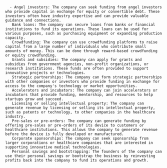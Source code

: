       - Angel investors: The company can seek funding from angel investors who provide capital in exchange for equity or convertible debt. These investors often have industry expertise and can provide valuable guidance and connections.
       Bank loans: The company can secure loans from banks or financial institutions to fund its operations. These loans can be used for various purposes, such as purchasing equipment or expanding production capacity.
       Crowdfunding: The company can use crowdfunding platforms to raise capital from a large number of individuals who contribute small amounts of money. This can be done through reward-based crowdfunding or equity crowdfunding.
       Grants and subsidies: The company can apply for grants and subsidies from government agencies, non-profit organizations, or research institutions. These funds are often provided to support innovative projects or technologies.
       Strategic partnerships: The company can form strategic partnerships with other companies or investors who provide funding in exchange for access to the company's technology or market opportunities.
       Accelerators and incubators: The company can join accelerators or incubators that provide funding, mentorship, and resources to help startups grow and succeed.
       Licensing or selling intellectual property: The company can generate revenue by licensing or selling its intellectual property, such as patents or technology, to other companies in the healthcare industry.
       Pre-sales or pre-orders: The company can generate funding by offering pre-sales or pre-orders of its device to customers or healthcare institutions. This allows the company to generate revenue before the device is fully developed or manufactured.
       Corporate sponsorships: The company can seek sponsorship from larger corporations or healthcare companies that are interested in supporting innovative medical technologies.
       Personal savings and bootstrapping: The founders of the company can use their personal savings or bootstrap the business by reinvesting profits back into the company to fund its operations and growth.




